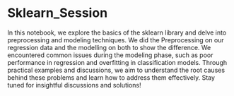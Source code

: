 # Sklearn_Session

In this notebook, we explore the basics of the sklearn library and delve into preprocessing and modeling techniques.
We did the Preprocessing on our regression data and the modelling on both to show the difference.
We encountered common issues during the modeling phase, such as poor performance in regression and overfitting in classification models.
Through practical examples and discussions, we aim to understand the root causes behind these problems and learn how to address them effectively.
Stay tuned for insightful discussions and solutions!
